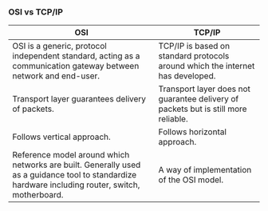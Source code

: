 ### OSI vs TCP/IP

| OSI                                                                                                                                               | TCP/IP                                                                             |
| ------------------------------------------------------------------------------------------------------------------------------------------------- | ---------------------------------------------------------------------------------- |
| OSI is a generic, protocol independent standard, acting as a communication gateway between network and end-user.                                  | TCP/IP is based on standard protocols around which the internet has developed.     |
| Transport layer guarantees delivery of packets.                                                                                                   | Transport layer does not guarantee delivery of packets but is still more reliable. |
| Follows vertical approach.                                                                                                                        | Follows horizontal approach.                                                       |
| Reference model around which networks are built. Generally used as a guidance tool to standardize hardware including router, switch, motherboard. | A way of implementation of the OSI model.                                          |

